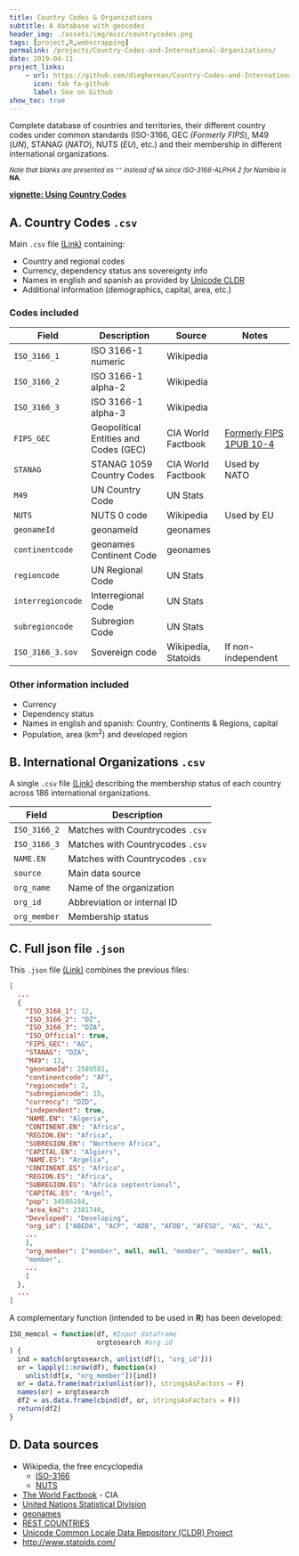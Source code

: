 ```yaml
---
title: Country Codes & Organizations
subtitle: A database with geocodes
header_img: ./assets/img/misc/countrycodes.png
tags: [project,R,webscrapping]
permalink: /projects/Country-Codes-and-International-Organizations/
date: 2019-04-11
project_links:
    - url: https://github.com/dieghernan/Country-Codes-and-International-Organizations
      icon: fab fa-github
      label: See on Github
show_toc: true
---
```


Complete database of countries and territories, their different country codes under common standards (ISO-3166, GEC *(Formerly FIPS*), M49 (*UN*), STANAG (*NATO*), NUTS (*EU*), etc.) and their membership in different international organizations.

<sup>*Note that blanks are presented as* `""` *instead of* `NA` *since ISO-3166-ALPHA 2 for Namibia is* **NA**.</sup>

**[vignette: Using Country Codes](https://dieghernan.github.io/201904_Using-CountryCodes/)**

## A. Country Codes `.csv`

Main `.csv` file [(Link)](https://github.com/dieghernan/Country-Codes-and-International-Organizations/tree/master/outputs/Countrycodes.csv) containing:

* Country and regional codes
* Currency, dependency status ans sovereignty info
* Names in english and spanish as provided by [Unicode CLDR](http://cldr.unicode.org/translation/displaynames/country-names)
* Additional information (demographics, capital, area, etc.)

### Codes included

Field | Description | Source |Notes 
--- | --------- | -----|-----
`ISO_3166_1`|ISO 3166-1 numeric |Wikipedia
`ISO_3166_2`|ISO 3166-1 alpha-2 |Wikipedia
`ISO_3166_3`|ISO 3166-1 alpha-3 |Wikipedia
`FIPS_GEC`|Geopolitical Entities and Codes (GEC)| CIA World Factbook|[Formerly FIPS 1PUB 10-4](https://www.cia.gov/library/publications/the-world-factbook/appendix/appendix-d.html)
`STANAG`|STANAG 1059 Country Codes| CIA World Factbook|  Used by NATO
`M49`|UN Country Code| UN Stats
`NUTS`|NUTS 0 code |Wikipedia |Used by EU
`geonameId`|geonameId|geonames
`continentcode`|geonames Continent Code|geonames
`regioncode`|UN Regional Code|UN Stats
`interregioncode`|Interregional Code|UN Stats
`subregioncode`|Subregion Code|UN Stats
`ISO_3166_3.sov`|Sovereign code |Wikipedia, Statoids | If non-independent

### Other information included

* Currency
* Dependency status
* Names in english and spanish: Country, Continents & Regions, capital
* Population, area (km<sup>2</sup>) and developed region


## B. International Organizations `.csv`

A single `.csv` file [(Link)](https://github.com/dieghernan/Country-Codes-and-International-Organizations/tree/master/outputs/CountrycodesOrgs.csv) describing the membership status of each country across 186 international organizations.

Field | Description
--- | ---------
`ISO_3166_2`| Matches with Countrycodes `.csv`
`ISO_3166_3`| Matches with Countrycodes `.csv`
`NAME.EN`| Matches with Countrycodes `.csv`
`source`| Main data source
`org_name`| Name of the organization
`org_id` | Abbreviation or internal ID
`org_member` | Membership status

## C. Full json file `.json`

This `.json` file [(Link)](https://github.com/dieghernan/Country-Codes-and-International-Organizations/tree/master/outputs/Countrycodesfull.json) combines the previous files:

```json
[
  ...
  {
    "ISO_3166_1": 12,
    "ISO_3166_2": "DZ",
    "ISO_3166_3": "DZA",
    "ISO_Official": true,
    "FIPS_GEC": "AG",
    "STANAG": "DZA",
    "M49": 12,
    "geonameId": 2589581,
    "continentcode": "AF",
    "regioncode": 2,
    "subregioncode": 15,
    "currency": "DZD",
    "independent": true,
    "NAME.EN": "Algeria",
    "CONTINENT.EN": "Africa",
    "REGION.EN": "Africa",
    "SUBREGION.EN": "Northern Africa",
    "CAPITAL.EN": "Algiers",
    "NAME.ES": "Argelia",
    "CONTINENT.ES": "Africa",
    "REGION.ES": "África",
    "SUBREGION.ES": "África septentrional",
    "CAPITAL.ES": "Argel",
    "pop": 34586184,
    "area_km2": 2381740,
    "Developed": "Developing",
    "org_id": ["ABEDA", "ACP", "ADB", "AFDB", "AFESD", "AG", "AL", 
    ...
    ],
    "org_member": ["member", null, null, "member", "member", null,
    "member",
    ...
    ]
  },
  ...
]
```
A complementary function (intended to be used in **R**) has been developed:

```r
ISO_memcol = function(df, #Input dataframe
                      orgtosearch #org id
) {
  ind = match(orgtosearch, unlist(df[1, "org_id"]))
  or = lapply(1:nrow(df), function(x)
    unlist(df[x, "org_member"])[ind])
  or = data.frame(matrix(unlist(or)), stringsAsFactors = F)
  names(or) = orgtosearch
  df2 = as.data.frame(cbind(df, or, stringsAsFactors = F))
  return(df2)
}
```


## D. Data sources

* Wikipedia, the free encyclopedia
  * [ISO-3166](https://en.wikipedia.org/wiki/ISO_3166-1)
  * [NUTS](https://es.wikipedia.org/wiki/Nomenclatura_de_las_Unidades_Territoriales_Estad%C3%ADsticas)
* [The World Factbook](https://www.cia.gov/library/publications/the-world-factbook/index.html) - CIA
* [United Nations Statistical Division](https://unstats.un.org/unsd/methodology/m49/overview/)
* [geonames](https://www.geonames.org/)
* [REST COUNTRIES](https://restcountries.eu/)
* [Unicode Common Locale Data Repository (CLDR) Project](https://github.com/unicode-cldr)
* <http://www.statoids.com/>
